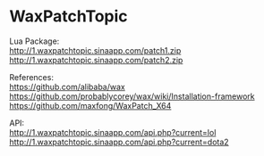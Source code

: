 # WaxPatchTopic

Lua Package:<br>
http://1.waxpatchtopic.sinaapp.com/patch1.zip<br>
http://1.waxpatchtopic.sinaapp.com/patch2.zip<br>

References:<br>
https://github.com/alibaba/wax<br>
https://github.com/probablycorey/wax/wiki/Installation-framework<br>
https://github.com/maxfong/WaxPatch_X64<br>

API:<br>
http://1.waxpatchtopic.sinaapp.com/api.php?current=lol<br>
http://1.waxpatchtopic.sinaapp.com/api.php?current=dota2

